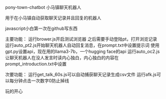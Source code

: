 pony-town-chatbot 小马镇聊天机器人

用于在小马镇自动获取聊天记录并且回复的机器人

javascript小白第一次在github写东西

主要功能： 
运行brower.js开启测试浏览器 之后需要手动登陆pt，打开浏览记录 
运行auto_pt2.js开始聊天机器人自动回复消息，在prompt.txt中设置提示词 
使用gpt.py设置api，现在用的llama3-7b，一个hugging face的api
运行auto_oc2.js让聊天机器人在没人发言时读内心独白，内心独白的内容在prompt_introduction.txt中设置

次要功能： 
运行get_talk_60s.js可以自动捕获聊天记录生成csv文件 
运行afk.js可以每分钟点击一次数字0防止掉线

玩的开心
